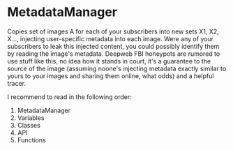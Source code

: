 # MetadataManager

Copies set of images A for each of your subscribers into new sets X1, X2, X..., injecting user-specific metadata into each image.
Were any of your subscribers to leak this injected content, you could possibly identify them by reading the image's metadata. 
Deepweb FBI honeypots are rumored to use stuff like this, no idea how it stands in court, it's a guarantee 
to the source of the image (assuming noone's injecting metadata exactly similar to yours to your images and sharing them online, what odds) and a helpful tracer.

I recommend to read in the following order:
1. MetadataManager
2. Variables
3. Classes
4. API
5. Functions
